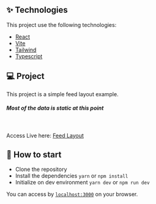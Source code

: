 <!-- ![Test Image 1](https://raw.githubusercontent.com/viktoravelino/postman-clone/main/src/ScreenShot.png) -->

## ✨ Technologies

This project use the following technologies:

- [React](https://reactjs.org/)
- [Vite](https://vitejs.dev/)
- [Tailwind](https://tailwindcss.com/)
- [Typescript](https://www.typescriptlang.org/)

## 💻 Project

This project is a simple feed layout example.

##### _Most of the data is static at this point_

<br>

Access Live here: [Feed Layout](https://viktoravelino.com/feed-layout/)

## 🚀 How to start

- Clone the repository
- Install the dependencies `yarn` or `npm install`
- Initialize on dev environment `yarn dev` or `npm run dev`

You can access by [`localhost:3000`](http://localhost:3000) on your browser.
